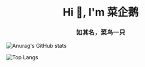 <h1 align="center">Hi 👋, I'm 菜企鹅</h1>
<h3 align="center">如其名，菜鸟一只</h3>

![Anurag's GitHub stats](https://github-readme-stats.vercel.app/api?username=anuraghazra&show_icons=true&theme=radical)

![Top Langs](https://github-readme-stats.vercel.app/api/top-langs/?username=anuraghazra&layout=donut)
